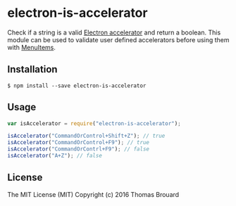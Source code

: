 # electron-is-accelerator

Check if a string is a valid [Electron accelerator](https://github.com/electron/electron/blob/master/docs/api/accelerator.md) and return a boolean. This module can be used to validate user defined accelerators before using them with [MenuItems](http://electron.atom.io/docs/api/menu-item/).

## Installation

```
$ npm install --save electron-is-accelerator
```

## Usage

```javascript
var isAccelerator = require("electron-is-accelerator");

isAccelerator("CommandOrControl+Shift+Z"); // true
isAccelerator("CommandOrControl+F9"); // true
isAccelerator("CommandOrContrl+F9"); // false
isAccelerator("A+Z"); // false
```

## License

The MIT License (MIT)
Copyright (c) 2016 Thomas Brouard

